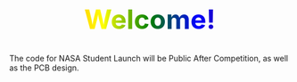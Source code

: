 <h1 align="center" style="font-size: 48px; background: linear-gradient(90deg, red, orange, yellow, green, blue, indigo, violet); -webkit-background-clip: text; color: transparent;">
  Welcome!
</h1>

The code for NASA Student Launch will be Public After Competition, as well as the PCB design. 


